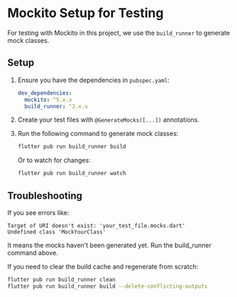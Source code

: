 # Mockito Setup for Testing

For testing with Mockito in this project, we use the `build_runner` to generate mock classes.

## Setup

1. Ensure you have the dependencies in `pubspec.yaml`:
   ```yaml
   dev_dependencies:
     mockito: ^5.x.x
     build_runner: ^2.x.x
   ```

2. Create your test files with `@GenerateMocks([...])` annotations.

3. Run the following command to generate mock classes:
   ```bash
   flutter pub run build_runner build
   ```
   
   Or to watch for changes:
   ```bash
   flutter pub run build_runner watch
   ```

## Troubleshooting

If you see errors like:
```
Target of URI doesn't exist: 'your_test_file.mocks.dart'
Undefined class 'MockYourClass'
```

It means the mocks haven't been generated yet. Run the build_runner command above.

If you need to clear the build cache and regenerate from scratch:
```bash
flutter pub run build_runner clean
flutter pub run build_runner build --delete-conflicting-outputs
``` 
